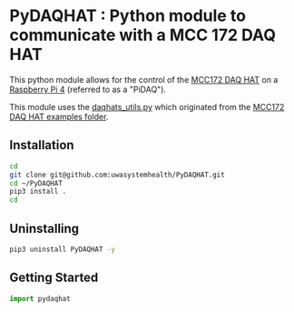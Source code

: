 # PyDAQHAT : Python module to communicate with a MCC 172 DAQ HAT

This python module allows for the control of the [MCC172 DAQ HAT](https://www.mccdaq.com/DAQ-HAT/MCC-172.aspx) on a [Raspberry Pi 4](https://www.raspberrypi.com/products/raspberry-pi-4-model-b/) (referred to as a "PiDAQ").

This module uses the [daqhats_utils.py](pydaqhat/daqhats_utils.py) which originated from the [MCC172 DAQ HAT examples folder](https://github.com/mccdaq/daqhats/blob/master/examples/python/mcc172/daqhats_utils.py).

## Installation 

```sh
cd
git clone git@github.com:uwasystemhealth/PyDAQHAT.git
cd ~/PyDAQHAT
pip3 install .
cd
```

## Uninstalling

```sh
pip3 uninstall PyDAQHAT -y
```

## Getting Started

```python
import pydaqhat
```